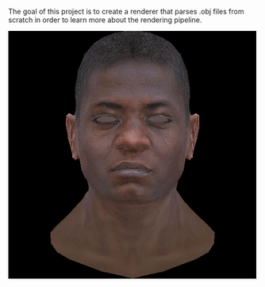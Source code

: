 The goal of this project is to create a renderer that parses .obj files from scratch in order to learn more about the rendering pipeline. 



![Current Progress](./output.png)
